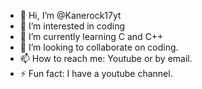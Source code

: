 - 👋 Hi, I’m @Kanerock17yt
- 👀 I’m interested in coding
- 🌱 I’m currently learning C and C++
- 💞️ I’m looking to collaborate on coding.
- 📫 How to reach me: Youtube or by email.
- ⚡ Fun fact: I have a youtube channel.

<!---
Kanerock17yt/Kanerock17yt is a ✨ special ✨ repository because its `README.md` (this file) appears on your GitHub profile.
You can click the Preview link to take a look at your changes.
--->
